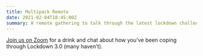 ```yaml
---
title: Multipack Remote
date: 2021-02-04T18:45:00Z
summary: A remote gathering to talk through the latest lockdown challenges and any relevant tech topics.
---
```

[Join us on Zoom](https://ti.to/multipack/feb2021) for a drink and chat about how you’ve been coping through Lockdown 3.0 (many haven’t).
